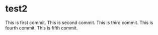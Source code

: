 # test2

This is first commit.
This is second commit.
This is third commit.
This is fourth commit.
This is fifth commit.
